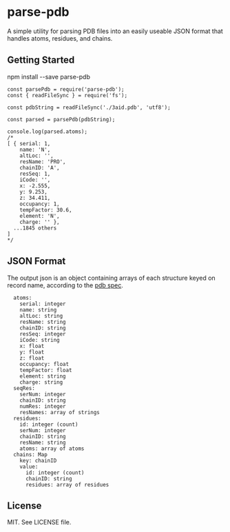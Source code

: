 # parse-pdb
A simple utility for parsing PDB files into an easily useable JSON format that handles atoms, residues, and chains.

## Getting Started

  npm install --save parse-pdb

```
const parsePdb = require('parse-pdb');
const { readFileSync } = require('fs');

const pdbString = readFileSync('./3aid.pdb', 'utf8');

const parsed = parsePdb(pdbString);

console.log(parsed.atoms);
/*
[ { serial: 1,
    name: 'N',
    altLoc: '',
    resName: 'PRO',
    chainID: 'A',
    resSeq: 1,
    iCode: '',
    x: -2.555,
    y: 9.253,
    z: 34.411,
    occupancy: 1,
    tempFactor: 30.6,
    element: 'N',
    charge: '' },
  ...1845 others
]
*/
```

## JSON Format
The output json is an object containing arrays of each structure keyed on record name, according to the [pdb spec](http://www.wwpdb.org/documentation/file-format-content/format33/sect9.html).

```
  atoms:
    serial: integer
    name: string
    altLoc: string
    resName: string
    chainID: string
    resSeq: integer
    iCode: string
    x: float
    y: float
    z: float
    occupancy: float
    tempFactor: float
    element: string
    charge: string
  seqRes:
    serNum: integer
    chainID: string
    numRes: integer
    resNames: array of strings
  residues:
    id: integer (count)
    serNum: integer
    chainID: string
    resName: string
    atoms: array of atoms
  chains: Map
    key: chainID
    value:
      id: integer (count)
      chainID: string
      residues: array of residues
```

## License
MIT.  See LICENSE file.
